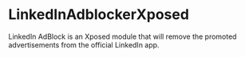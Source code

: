 # LinkedInAdblockerXposed
LinkedIn AdBlock is an Xposed module that will remove the promoted advertisements from the official LinkedIn app. 
